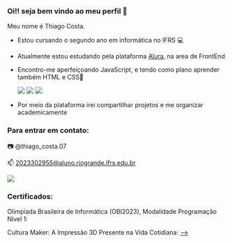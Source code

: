 ### Oi!! seja bem vindo ao meu perfil 💜

Meu nome é Thiago Costa.
- Estou cursando o segundo ano em informática no IFRS 💻
- Atualmente estou estudando pela plataforma [Alura](https://www.alura.com.br), na area de FrontEnd
- Encontro-me aperfeiçoando JavaScript, e tendo como plano aprender também HTML e CSS🌙

     ![](https://img.shields.io/badge/JavaScript-323330?style=for-the-badge&logo=javascript&logoColor=F7DF1E) ![](https://img.shields.io/badge/HTML5-E34F26?style=for-the-badge&logo=html5&logoColor=white) ![](https://img.shields.io/badge/CSS3-1572B6?style=for-the-badge&logo=css3&logoColor=white)
- Por meio da plataforma irei compartilhar projetos e me organizar academicamente

### Para entrar em contato:
📷 @thiago_costa.07

📫 2023302955@aluno.riogrande.ifrs.edu.br

![](https://media.tenor.com/cdgu_rxP5vwAAAAM/cat-hiss.gif)

### Certificados:

Olimpíada Brasileira de Informática (OBI2023), Modalidade Programação Nível 1:

Cultura Maker: A Impressão 3D Presente na Vida Cotidiana:
[-->](http://www.nti.riogrande.ifrs.edu.br/sistemas/evento/index.php?option=com_valida&cid=654bc08dea1dd6086)
